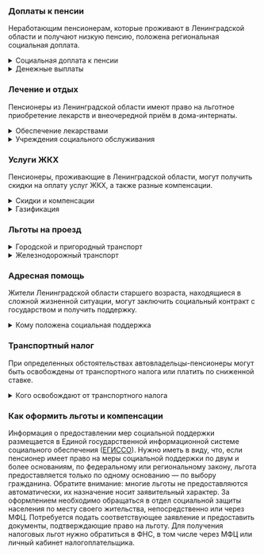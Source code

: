 ### Доплаты к пенсии
Неработающим пенсионерам, которые проживают в Ленинградской области и получают низкую пенсию, положена региональная социальная доплата. 
<details>
<summary>Социальная доплата к пенсии</summary>
В Ленинградской области региональный прожиточный минимум пенсионера превышает общефедеральный. Неработающим пенсионерам с низким размером пенсии производится региональная социальная доплата к пенсии до прожиточного минимума пенсионера. В 2021 году в Ленинградской области она составляет 10 359 рублей. Для назначения региональной доплаты необходимо обращаться в органы социальной защиты населения, а с 2022 года она будет назначаться уже автоматически.
</details>
<details>
<summary>Денежные выплаты</summary>
Если пенсионер относится к льготной категории, ему полагается ежемесячная денежная выплата (ЕДВ), которая регулярно индексируется.

В [Ленинградской области](https://docs.cntd.ru/document/555652177) производят ежемесячные выплаты ветеранам труда, жертвам политических репрессий и труженикам тыла в сумме 649 рублей. Ветеранам труда Ленинградской области выплачивают 820 рублей, если их доход не превышает 100% среднедушевого дохода (в 2021 году — 32 840 рублей). Пенсионеры, которые во время ВОВ были несовершеннолетними или родились в период с 3 сентября 1927 года по 2 сентября 1945 года (дети войны), получают ЕДВ 649 рублей, при условии, что они проживают на территории области не менее пяти лет, а их доход не превышает 32 840 рублей. Пенсионерам старше 60 лет (независимо от факта работы) и неработающим женщинам в возрасте от 55 до 60 лет с низким размером пенсии назначают ежемесячную социальную доплату. Её размер определяется как разница между 1,15 прожиточного минимума (11 912,85 в 2021 году) и суммой назначенной пенсии, с учётом доплат. Пенсионерам старшего возраста к юбилейным датам полагается единовременная выплата. В 2021 году отметившим 90-летие выплатят 15 000 рублей, 95 лет — 20 000 рублей, те, кому исполнилось 100 лет и более, получат 25 000 рублей.
</details>


### Лечение и отдых
Пенсионеры из Ленинградской области имеют право на льготное приобретение лекарств и внеочередной приём в дома-интернаты.  
<details>
<summary>Обеспечение лекарствами</summary>
В [Ленинградской области](https://docs.cntd.ru/document/555652177) бесплатно обеспечивают лекарственными препаратами и медицинскими изделиями по назначению врача тружеников тыла, жертв политических репрессий, пенсионеров, страдающих заболеваниями, включёнными в специальный перечень, а также перенёсших инфаркт миокарда (первые шесть месяцев), операцию по протезированию клапанов сердца или пересадку органов и тканей. 
</details>
<details>
<summary> Учреждения социального обслуживания </summary>
Внеочередной приём в дома-интернаты для престарелых и инвалидов, учреждения социального обслуживания предоставляется труженикам тыла, жертвам политических репрессий и детям войны Ленинградской области. </details>

### Услуги ЖКХ
Пенсионеры, проживающие в Ленинградской области, могут получить скидки на оплату услуг ЖКХ, а также разные компенсации. 
<details>
<summary>Скидки и компенсации</summary>
В [Ленинградской области](https://docs.cntd.ru/document/555652177) ветераны труда и военной службы получают ежемесячную денежную компенсацию части расходов на оплату жилья и коммунальных услуг. Её размер зависит от муниципального района (городского округа) и составляет в 2021 году от 642 до 862 рублей. Жертвы политических репрессий получают компенсацию 50% платы за жилое помещение и коммунальные услуги, в пределах нормативов потребления. Льгота распространяется также на членов семьи таких пенсионеров, находящихся у них на иждивении или получающих пенсию.

Одинокие неработающие пенсионеры по достижении 70 лет освобождаются от взносов на капремонт на 50%, а с 80-летнего возраста — полностью. Льгота распространяется также на граждан указанного возраста, семья которых состоит из неработающих граждан пенсионного возраста (мужчины — старше 60 лет, женщины — 55) и(или) инвалидов I и II групп. Компенсацию рассчитывают исходя из установленных в регионе минимального взноса на капремонт за 1 кв. метр и размера стандарта нормативной площади жилого помещения. 

В Ленинградской области пенсионерам старше 70 лет выплачивают ежемесячную компенсацию в размере 50% расходов по обращению с ТКО (вывоз мусора), приходящуюся на их долю, а с 80 лет эти расходы компенсируются полностью. Малоимущим пенсионерам со среднедушевым доходом семьи ниже прожиточного минимума полагается ежегодная выплата на компенсацию платы за вывоз мусора.
</details>
<details>
<summary>Газификация</summary>
В Ленинградской области неработающим пенсионерам, мужчинам старше 60 лет, женщинам — 55 полагается социальная выплата на частичную газификацию принадлежащего им жилья. Её размер определяется суммой расходов на приобретение внутридомового газового оборудования, но не более 30 000 рублей в 2021 году. 
</details>

### Льготы на проезд
<details>
<summary>Городской и пригородный транспорт</summary>
В [Ленинградской области](https://docs.cntd.ru/document/555652177) труженики тыла, ветераны труда, жертвы политических репрессий, а также пенсионеры и мужчины старше 60 лет, женщины — 55 лет пользуются правом льготного проезда на общественном пассажирском транспорте на территории области и Санкт-Петербурга на основании единых социальных проездных билетов. На пригородных электричках они оплачивают проезд в размере 10% от стоимости тарифа. 
</details>
<details>
<summary>Железнодорожный транспорт</summary>
В Ленинградской области жертвам политических репрессий один раз в год компенсируется 50% стоимости билетов на поездки по территории России туда и обратно железнодорожным транспортом (за исключением вагонов категории «СВ», «Люкс» и «Мягкий»). </details>


### Адресная помощь
Жители Ленинградской области старшего возраста, находящиеся в сложной жизненной ситуации, могут заключить социальный контракт с государством и получить поддержку.
<details>
<summary>Кому положена социальная поддержка</summary>
Пенсионерам, оказавшимся в трудной жизненной ситуации по не зависящим от них причинам, оказывают адресную помощь. Она предоставляется в виде денежных выплат, ежемесячных или единовременных, либо в натуральной форме. Так, в Ленинградской области в случае чрезвычайной ситуации (пожар, наводнение и прочее) выплачивается по 20 000 рублей, при заболеваниях, требующих дорогостоящего лечения или медикаментов, — 5000 рублей. С нуждающимися пенсионерами может быть заключён социальный контракт.
</details>

### Транспортный налог
При определенных обстоятельствах автовладельцы-пенсионеры могут быть освобождены от транспортного налога или платить по сниженной ставке. 
<details>
<summary>Кого освобождают от транспортного налога</summary>
В [Ленинградской области](https://www.nalog.gov.ru/rn77/service/tax/d1026728/) пенсионеры и мужчины старше 60 лет, женщины — 55 лет уплачивают налог в размере 80% ставки за один легковой автомобиль мощностью до 100 л. с. и мотоцикл (мотороллер) до 40 л. с. Налог уменьшается на половину при владении транспортным средством, оборудованным газомоторным топливом, а также мотоциклом с мощностью до 50 л. с., выпущенным более 15 лет назад. Не нужно уплачивать налог за мотоцикл или легковой автомобиль мощностью до 80 л. с. производства СССР (до 1990 года). Инвалиды ВОВ и боевых действий, бывшие несовершеннолетние узники фашизма, инвалиды I и II групп, имеющие водительские удостоверения, а также граждане, подвергшиеся радиации, не уплачивают налог, если им принадлежит легковой автомобиль с двигателем мощностью до 150 л. с.
</details>

### Как оформить льготы и компенсации 
Информация о предоставлении мер социальной поддержки размещается в Единой государственной информационной системе социального обеспечения ([ЕГИССО](http://egisso.ru/site/client/#/)). Нужно иметь в виду, что, если пенсионер имеет право на меры социальной поддержки по двум и более основаниям, по федеральному или региональному закону, льгота предоставляется только по одному основанию — по выбору гражданина.
Обратите внимание: многие льготы не предоставляются автоматически, их назначение носит заявительный характер. За оформлением необходимо обращаться в отдел социальной защиты населения по месту своего жительства, непосредственно или через МФЦ. Потребуется подать соответствующее заявление и предоставить документы, подтверждающие право на льготу. Для получения налоговых льгот нужно обратиться в ФНС, в том числе через МФЦ или личный кабинет налогоплательщика.

